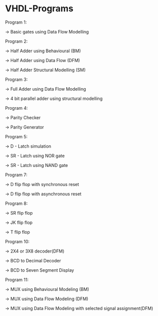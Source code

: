 # VHDL-Programs

Program 1:

->  Basic gates using Data Flow Modelling


Program 2:

->  Half Adder using Behavioural (BM)

->  Half Adder using Data Flow (DFM)

->  Half Adder Structural Modelling (SM)


Program 3:

->  Full Adder using Data Flow Modelling

->  4 bit parallel adder using structural modelling


Program 4:

->  Parity Checker

->  Parity Generator


Program 5:

->  D - Latch simulation

->  SR - Latch using NOR gate

->  SR - Latch using NAND gate


Program 7:

->  D flip flop with synchronous reset

->  D flip flop with asynchronous reset


Program 8:

->  SR flip flop

->  JK flip flop

->  T flip flop


Program 10:

->  2X4 or 3X8 decoder(DFM)

->  BCD to Decimal Decoder

->  BCD to Seven Segment Display


Program 11:

->  MUX using Behavioural Modeling (BM)

->  MUX using Data Flow Modeling (DFM)

->  MUX using Data Flow Modeling with selected signal assignment(DFM)